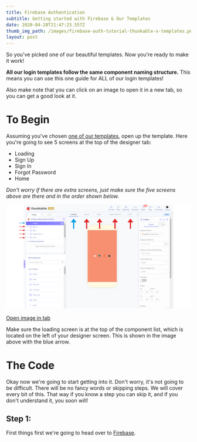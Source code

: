 ```yaml
---
title: Firebase Authentication
subtitle: Getting started with Firebase & Our Templates
date: 2020-04-28T21:47:23.557Z
thumb_img_path: /images/firebase-auth-tutorial-thunkable-x-templates.png
layout: post
---
```

So you've picked one of our beautiful templates. Now you're ready to make it work!

**All our login templates follow the same component naming structure.** This means you can use this one guide for ALL of our login templates!

Also make note that you can click on an image to open it in a new tab, so you can get a good look at it.

# To Begin

Assuming you've chosen [one of our templates](/portfolio), open up the template. Here you're going to see 5 screens at the top of the designer tab:

* Loading
* Sign Up
* Sign In
* Forgot Password
* Home

*Don't worry if there are extra screens, just make sure the five screens above are there and in the order shown below.*

![Step 1](/images/step-1.png)

[Open image in tab](/images/step-1.png)

Make sure the loading screen is at the top of the component list, which is located on the left of your designer screen. This is shown in the image above with the blue arrow.

# The Code

Okay now we're going to start getting into it. Don't worry, it's not going to be difficult. There will be no fancy words or skipping steps. We will cover every bit of this. That way if you know a step you can skip it, and if you don't understand it, you soon will!

## Step 1:

First things first we're going to head over to [Firebase](https://firebase.google.com).